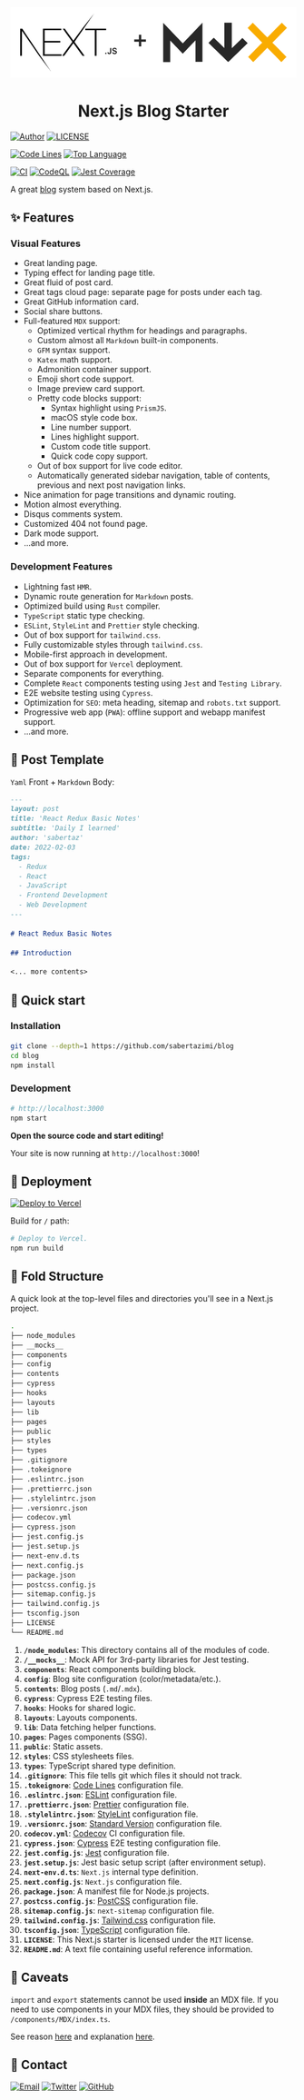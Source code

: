 <p align="center">
  <a href="https://www.nextjs.org">
    <img
      src="./.github/banner.png"
      alt="Next.js"
    />
  </a>
</p>
<h1 align="center">
  Next.js Blog Starter
</h1>

[![Author](https://img.shields.io/badge/author-sabertaz-lightgrey?style=for-the-badge)](https://github.com/sabertazimi)
[![LICENSE](https://img.shields.io/github/license/sabertazimi/blog?style=for-the-badge)](https://github.com/sabertazimi/blog/blob/main/LICENSE)

[![Code Lines](https://img.shields.io/tokei/lines/github/sabertazimi/blog?style=for-the-badge&logo=visualstudiocode)](https://github.com/sabertazimi/blog)
[![Top Language](https://img.shields.io/github/languages/top/sabertazimi/blog?logo=typescript&style=for-the-badge)](https://github.com/https://github.com/sabertazimi/blog/search?l=typescript)

[![CI](https://img.shields.io/github/workflow/status/sabertazimi/blog/CI/main?style=for-the-badge&logo=github)](https://github.com/sabertazimi/blog/actions/workflows/ci.yml)
[![CodeQL](https://img.shields.io/github/workflow/status/sabertazimi/blog/CodeQL/main?label=CodeQL&logo=github&style=for-the-badge)](https://github.com/sabertazimi/blog/actions/workflows/codeql-analysis.yml)
[![Jest Coverage](https://img.shields.io/codecov/c/github/sabertazimi/blog?logo=codecov&style=for-the-badge)](https://codecov.io/gh/sabertazimi/blog)

A great [blog](https://blog.tazimi.dev) system based on Next.js.

## :sparkles: Features

### Visual Features

- Great landing page.
- Typing effect for landing page title.
- Great fluid of post card.
- Great tags cloud page: separate page for posts under each tag.
- Great GitHub information card.
- Social share buttons.
- Full-featured `MDX` support:
  - Optimized vertical rhythm for headings and paragraphs.
  - Custom almost all `Markdown` built-in components.
  - `GFM` syntax support.
  - `Katex` math support.
  - Admonition container support.
  - Emoji short code support.
  - Image preview card support.
  - Pretty code blocks support:
    - Syntax highlight using `PrismJS`.
    - macOS style code box.
    - Line number support.
    - Lines highlight support.
    - Custom code title support.
    - Quick code copy support.
  - Out of box support for live code editor.
  - Automatically generated sidebar navigation,
    table of contents, previous and next post navigation links.
- Nice animation for page transitions and dynamic routing.
- Motion almost everything.
- Disqus comments system.
- Customized 404 not found page.
- Dark mode support.
- ...and more.

### Development Features

- Lightning fast `HMR`.
- Dynamic route generation for `Markdown` posts.
- Optimized build using `Rust` compiler.
- `TypeScript` static type checking.
- `ESLint`, `StyleLint` and `Prettier` style checking.
- Out of box support for `tailwind.css`.
- Fully customizable styles through `tailwind.css`.
- Mobile-first approach in development.
- Out of box support for `Vercel` deployment.
- Separate components for everything.
- Complete `React` components testing using `Jest` and `Testing Library`.
- E2E website testing using `Cypress`.
- Optimization for `SEO`: meta heading, sitemap and `robots.txt` support.
- Progressive web app (`PWA`): offline support and webapp manifest support.
- ...and more.

## :bookmark_tabs: Post Template

`Yaml` Front + `Markdown` Body:

```markdown
---
layout: post
title: 'React Redux Basic Notes'
subtitle: 'Daily I learned'
author: 'sabertaz'
date: 2022-02-03
tags:
  - Redux
  - React
  - JavaScript
  - Frontend Development
  - Web Development
---

# React Redux Basic Notes

## Introduction

<... more contents>
```

## :rocket: Quick start

### Installation

```bash
git clone --depth=1 https://github.com/sabertazimi/blog
cd blog
npm install
```

### Development

```bash
# http://localhost:3000
npm start
```

**Open the source code and start editing!**

Your site is now running at `http://localhost:3000`!

## :stars: Deployment

[![Deploy to Vercel](https://vercel.com/button)](https://vercel.com/new/clone?repository-url=https%3A%2F%2Fgithub.com%2Fsabertazimi%2Fblog&project-name=blog&repo-name=blog&demo-title=Sabertaz%20Blog&demo-url=https%3A%2F%2Fblog.tazimi.dev)

Build for `/` path:

```bash
# Deploy to Vercel.
npm run build
```

## :open_file_folder: Fold Structure

A quick look at the top-level files and directories you'll see in a Next.js project.

```bash
.
├── node_modules
├── __mocks__
├── components
├── config
├── contents
├── cypress
├── hooks
├── layouts
├── lib
├── pages
├── public
├── styles
├── types
├── .gitignore
├── .tokeignore
├── .eslintrc.json
├── .prettierrc.json
├── .stylelintrc.json
├── .versionrc.json
├── codecov.yml
├── cypress.json
├── jest.config.js
├── jest.setup.js
├── next-env.d.ts
├── next.config.js
├── package.json
├── postcss.config.js
├── sitemap.config.js
├── tailwind.config.js
├── tsconfig.json
├── LICENSE
└── README.md
```

1. **`/node_modules`**: This directory contains all of the modules of code.
2. **`/__mocks__`**: Mock API for 3rd-party libraries for Jest testing.
3. **`components`**: React components building block.
4. **`config`**: Blog site configuration (color/metadata/etc.).
5. **`contents`**: Blog posts (`.md`/`.mdx`).
6. **`cypress`**: Cypress E2E testing files.
7. **`hooks`**: Hooks for shared logic.
8. **`layouts`**: Layouts components.
9. **`lib`**: Data fetching helper functions.
10. **`pages`**: Pages components (SSG).
11. **`public`**: Static assets.
12. **`styles`**: CSS stylesheets files.
13. **`types`**: TypeScript shared type definition.
14. **`.gitignore`**: This file tells git which files it should not track.
15. **`.tokeignore`**: [Code Lines](https://github.com/XAMPPRocky/tokei) configuration file.
16. **`.eslintrc.json`**: [ESLint](https://eslint.org) configuration file.
17. **`.prettierrc.json`**: [Prettier](https://prettier.io) configuration file.
18. **`.stylelintrc.json`**: [StyleLint](https://stylelint.io) configuration file.
19. **`.versionrc.json`**: [Standard Version](https://github.com/conventional-changelog/standard-version) configuration file.
20. **`codecov.yml`**: [Codecov](https://codecov.io) CI configuration file.
21. **`cypress.json`**: [Cypress](https://cypress.io) E2E testing configuration file.
22. **`jest.config.js`**: [Jest](https://jestjs.io) configuration file.
23. **`jest.setup.js`**: Jest basic setup script (after environment setup).
24. **`next-env.d.ts`**: `Next.js` internal type definition.
25. **`next.config.js`**: `Next.js` configuration file.
26. **`package.json`**: A manifest file for Node.js projects.
27. **`postcss.config.js`**: [PostCSS](https://postcss.org) configuration file.
28. **`sitemap.config.js`**: `next-sitemap` configuration file.
29. **`tailwind.config.js`**: [Tailwind.css](https://tailwindcss.com) configuration file.
30. **`tsconfig.json`**: [TypeScript](https://www.typescriptlang.org) configuration file.
31. **`LICENSE`**: This Next.js starter is licensed under the `MIT` license.
32. **`README.md`**: A text file containing useful reference information.

## :construction: Caveats

`import` and `export` statements cannot be used **inside** an MDX file.
If you need to use components in your MDX files,
they should be provided to `/components/MDX/index.ts`.

See reason [here](https://github.com/hashicorp/next-mdx-remote#import--export)
and explanation [here](https://github.com/hashicorp/next-mdx-remote/issues/143#issuecomment-1043067293).

## :bookmark: Contact

[![Email](https://img.shields.io/badge/-Gmail-ea4335?style=for-the-badge&logo=gmail&logoColor=white)](mailto:sabertazimi@gmail.com)
[![Twitter](https://img.shields.io/badge/-Twitter-1da1f2?style=for-the-badge&logo=twitter&logoColor=white)](https://twitter.com/sabertazimi)
[![GitHub](https://img.shields.io/badge/-GitHub-181717?style=for-the-badge&logo=github&logoColor=white)](https://github.com/sabertazimi)

